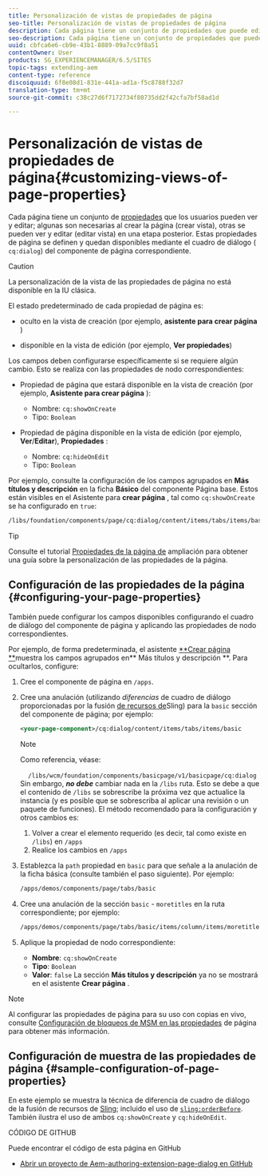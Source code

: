 ```yaml
---
title: Personalización de vistas de propiedades de página
seo-title: Personalización de vistas de propiedades de página
description: Cada página tiene un conjunto de propiedades que puede editar según sea necesario
seo-description: Cada página tiene un conjunto de propiedades que puede editar según sea necesario
uuid: cbfca6e6-cb9e-43b1-8889-09a7cc9f8a51
contentOwner: User
products: SG_EXPERIENCEMANAGER/6.5/SITES
topic-tags: extending-aem
content-type: reference
discoiquuid: 6f8e08d1-831e-441a-ad1a-f5c8788f32d7
translation-type: tm+mt
source-git-commit: c38c27d6f7172734f80735dd2f42cfa7bf58ad1d

---
```



# Personalización de vistas de propiedades de página{#customizing-views-of-page-properties}

Cada página tiene un conjunto de [propiedades](/help/sites-authoring/editing-page-properties.md) que los usuarios pueden ver y editar; algunas son necesarias al crear la página (crear vista), otras se pueden ver y editar (editar vista) en una etapa posterior. Estas propiedades de página se definen y quedan disponibles mediante el cuadro de diálogo ( `cq:dialog`) del componente de página correspondiente.

>[!CAUTION]
>
>La personalización de la vista de las propiedades de página no está disponible en la IU clásica.

El estado predeterminado de cada propiedad de página es:

* oculto en la vista de creación (por ejemplo, **asistente para crear página** )

* disponible en la vista de edición (por ejemplo, **Ver propiedades**)

Los campos deben configurarse específicamente si se requiere algún cambio. Esto se realiza con las propiedades de nodo correspondientes:

* Propiedad de página que estará disponible en la vista de creación (por ejemplo, **Asistente para crear página** ):

   * Nombre: `cq:showOnCreate`
   * Tipo: `Boolean`

* Propiedad de página disponible en la vista de edición (por ejemplo, **Ver**/**Editar**), **Propiedades** :

   * Nombre: `cq:hideOnEdit`
   * Tipo: `Boolean`

Por ejemplo, consulte la configuración de los campos agrupados en **Más títulos y descripción** en la ficha **Básico** del componente Página base. Estos están visibles en el Asistente para **crear página** , tal como `cq:showOnCreate` se ha configurado en `true`:

```xml
/libs/foundation/components/page/cq:dialog/content/items/tabs/items/basic/items/column/items/moretitles
```

>[!TIP]
>
>Consulte el tutorial [Propiedades de la página de](https://docs.adobe.com/content/help/en/experience-manager-learn/sites/developing/page-properties-technical-video-develop.html) ampliación para obtener una guía sobre la personalización de las propiedades de la página.

## Configuración de las propiedades de la página {#configuring-your-page-properties}

También puede configurar los campos disponibles configurando el cuadro de diálogo del componente de página y aplicando las propiedades de nodo correspondientes.

Por ejemplo, de forma predeterminada, el asistente [**Crear página **](/help/sites-authoring/managing-pages.md#creating-a-new-page)muestra los campos agrupados en** Más títulos y descripción **. Para ocultarlos, configure:

1. Cree el componente de página en `/apps`.
1. Cree una anulación (utilizando *diferencias* de cuadro de diálogo proporcionadas por la fusión [de recursos de](/help/sites-developing/sling-resource-merger.md)Sling) para la `basic` sección del componente de página; por ejemplo:

   ```xml
   <your-page-component>/cq:dialog/content/items/tabs/items/basic
   ```

   >[!NOTE]
   >
   >Como referencia, véase:
   >
   >    `/libs/wcm/foundation/components/basicpage/v1/basicpage/cq:dialog`
   Sin embargo, ***no debe*** cambiar nada en la `/libs` ruta.
   Esto se debe a que el contenido de `/libs` se sobrescribe la próxima vez que actualice la instancia (y es posible que se sobrescriba al aplicar una revisión o un paquete de funciones).
   El método recomendado para la configuración y otros cambios es:
   1. Volver a crear el elemento requerido (es decir, tal como existe en `/libs`) en `/apps`
   1. Realice los cambios en `/apps`


1. Establezca la `path` propiedad en `basic` para que señale a la anulación de la ficha básica (consulte también el paso siguiente). Por ejemplo:

   ```xml
   /apps/demos/components/page/tabs/basic
   ```

1. Cree una anulación de la sección `basic` - `moretitles` en la ruta correspondiente; por ejemplo:

   ```xml
   /apps/demos/components/page/tabs/basic/items/column/items/moretitles
   ```

1. Aplique la propiedad de nodo correspondiente:

   * **Nombre**: `cq:showOnCreate`
   * **Tipo**: `Boolean`
   * **Valor**: `false`
   La sección **Más títulos y descripción** ya no se mostrará en el asistente **Crear página** .

>[!NOTE]
Al configurar las propiedades de página para su uso con copias en vivo, consulte [Configuración de bloqueos de MSM en las propiedades](/help/sites-developing/extending-msm.md#configuring-msm-locks-on-page-properties-touch-enabled-ui) de página para obtener más información.

## Configuración de muestra de las propiedades de página {#sample-configuration-of-page-properties}

En este ejemplo se muestra la técnica de diferencia de cuadro de diálogo de la fusión de recursos de [Sling](/help/sites-developing/sling-resource-merger.md); incluido el uso de [`sling:orderBefore`](/help/sites-developing/sling-resource-merger.md#properties). También ilustra el uso de ambos `cq:showOnCreate` y `cq:hideOnEdit`.

CÓDIGO DE GITHUB

Puede encontrar el código de esta página en GitHub

* [Abrir un proyecto de Aem-authoring-extension-page-dialog en GitHub](https://github.com/Adobe-Marketing-Cloud/aem-authoring-extension-page-dialog)

